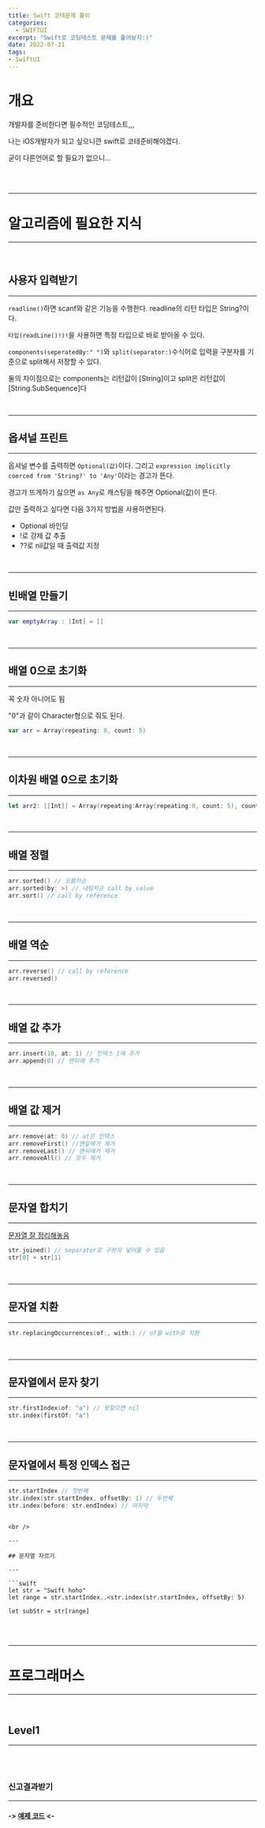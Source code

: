 ```yaml
---
title: Swift 코테문제 풀이
categories:
  - SWIFTUI 
excerpt: "Swift로 코딩테스트 문제를 풀어보자:)"
date: 2022-07-31
tags:
- SwiftUI
---
```




# 개요

개발자를 준비한다면 필수적인 코딩테스트,,,

나는 iOS개발자가 되고 싶으니깐 swift로 코테준비해야겠다.

굳이 다른언어로 할 필요가 없으니...

<br />
<br />

---

# 알고리즘에 필요한 지식

---

<br />


## 사용자 입력받기

---

`readline()`하면 scanf와 같은 기능을 수행한다. readline의 리턴 타입은 String?이다.

`타입(readLine()!)!`을 사용하면 특정 타입으로 바로 받아올 수 있다.

`components(seperatedBy:" ")`와 `split(separator:)`수식어로 입력을 구분자를 기준으로 split해서 저장할 수 있다.

둘의 차이점으로는 components는 리턴값이 [String]이고 split은 리턴값이 [String.SubSequence]다


<br />

---

## 옵셔널 프린트

---

옵셔널 변수를 출력하면 `Optional(값)`이다. 그리고 `expression implicitly coerced from 'String?' to 'Any'`이라는 경고가 뜬다.

경고가 뜨게하기 싫으면 `as Any`로 캐스팅을 해주면 Optional(값)이 뜬다.

값만 출력하고 싶다면 다음 3가지 방법을 사용하면된다.

* Optional 바인딩
* !로 강제 값 추출
* ??로 nil값일 때 출력값 지정

<br />

---

## 빈배열 만들기

---

```swift
var emptyArray : [Int] = []
```

<br />

---

## 배열 0으로 초기화

---

꼭 숫자 아니어도 됨

"0"과 같이 Character형으로 줘도 된다.

```swift
var arr = Array(repeating: 0, count: 5)
```

<br />

---

## 이차원 배열 0으로 초기화

---

```swift
let arr2: [[Int]] = Array(repeating:Array(repeating:0, count: 5), count: 3)
```

<br />

---

## 배열 정렬

---

```swift
arr.sorted() // 오름차순
arr.sorted(by: >) // 내림차순 call by value
arr.sort() // call by reference
```


<br />

---

## 배열 역순

---

```swift
arr.reverse() // call by reference
arr.reversed()
```

<br />

---

## 배열 값 추가

---

```swift
arr.insert(10, at: 1) // 인덱스 1에 추가 
arr.append(0) // 맨뒤에 추가
```


<br />

---

## 배열 값 제거

---

```swift
arr.remove(at: 0) // at은 인덱스
arr.removeFirst() //맨앞에거 제거
arr.removeLast() // 맨뒤에거 제거
arr.removeAll() // 모두 제거
```


<br />

---

## 문자열 합치기

---

[문자열 잘 정리해놓음](https://0urtrees.tistory.com/121)


```swift
str.joined() // separator로 구분자 넣어줄 수 있음
str[0] + str[1]
```

<br />

---

## 문자열 치환

---

```swift
str.replacingOccurrences(of:, with:) // of를 with로 치환
```

<br />

---

## 문자열에서 문자 찾기

---

```swift
str.firstIndex(of: "a") // 못찾으면 nil
str.index(firstOf: "a")

```

<br />

---

## 문자열에서 특정 인덱스 접근

---

```swift
str.startIndex // 첫번째
str.index(str.startIndex, offsetBy: 1) // 두번째
str.index(before: str.endIndex) // 마지막
```

```

<br />

---

## 문자열 자르기

---

```swift
let str = "Swift hoho"
let range = str.startIndex..<str.index(str.startIndex, offsetBy: 5)

let subStr = str[range]
```



<br />
<br />

---

# 프로그래머스

---

<br />

## Level1

---

<br />
<br />


### 신고결과받기

---

#### -> [예제 코드](https://github.com/dq-qqq/SwiftUI_Example/tree/main/stack) <-
